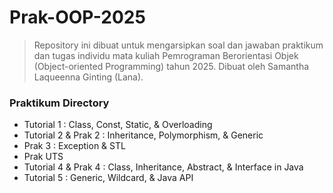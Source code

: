 # Prak-OOP-2025

> Repository ini dibuat untuk mengarsipkan soal dan jawaban praktikum dan tugas individu mata kuliah Pemrograman Berorientasi Objek (Object-oriented Programming) tahun 2025. Dibuat oleh Samantha Laqueenna Ginting (Lana).

### Praktikum Directory
- Tutorial 1            : Class, Const, Static, & Overloading
- Tutorial 2 & Prak 2   : Inheritance, Polymorphism, & Generic
- Prak 3                : Exception & STL
- Prak UTS
- Tutorial 4 & Prak 4   : Class, Inheritance, Abstract, & Interface in Java
- Tutorial 5            : Generic, Wildcard, & Java API